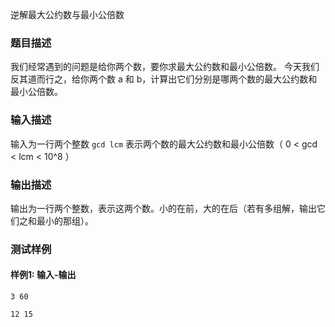 逆解最大公约数与最小公倍数

### 题目描述

我们经常遇到的问题是给你两个数，要你求最大公约数和最小公倍数。
今天我们反其道而行之，给你两个数 a 和 b，计算出它们分别是哪两个数的最大公约数和最小公倍数。

### 输入描述

输入为一行两个整数 `gcd lcm` 表示两个数的最大公约数和最小公倍数（ 0 < gcd < lcm < 10^8 ）

### 输出描述

输出为一行两个整数，表示这两个数。小的在前，大的在后（若有多组解，输出它们之和最小的那组）。

### 测试样例

#### 样例1: 输入-输出

```
3 60
```

```
12 15
```

